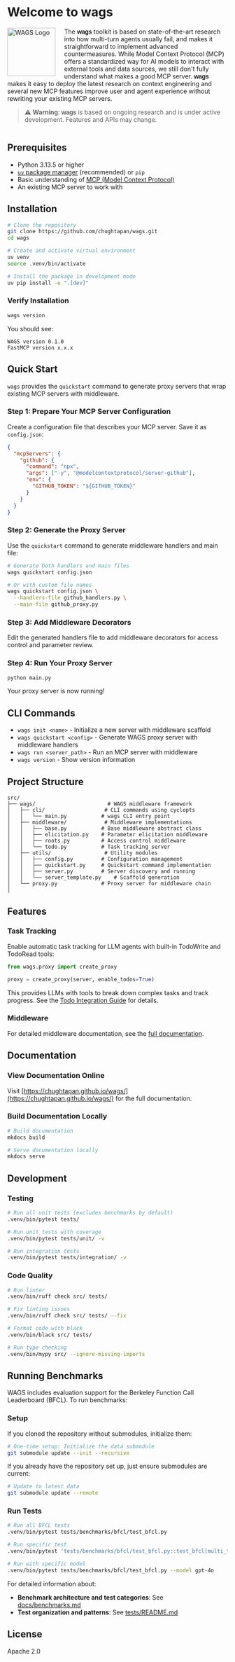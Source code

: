 # Welcome to wags

<img src="docs/assets/images/wags-logo.png" alt="WAGS Logo" width="110" align="left" style="margin-right: 20px;">

The <b style="font-family: Helvetica, Arial, sans-serif; font-weight: bold; letter-spacing: -0.02em;">wags</b> toolkit is based on state-of-the-art research into how multi-turn agents usually fail, and makes it straightforward to implement advanced countermeasures. While Model Context Protocol (MCP) offers a standardized way for AI models to interact with external tools and data sources, we still don't fully understand what makes a good MCP server. <b style="font-family: Helvetica, Arial, sans-serif; font-weight: bold; letter-spacing: -0.02em;">wags</b> makes it easy to deploy the latest research on context engineering and several new MCP features improve user and agent experience without rewriting your existing MCP servers.

> ⚠️ **Warning**: <b style="font-family: Helvetica, Arial, sans-serif; font-weight: bold; letter-spacing: -0.02em;">wags</b> is based on ongoing research and is under active development. Features and APIs may change.

<div style="clear: both;"></div>

## Prerequisites

- Python 3.13.5 or higher
- [`uv` package manager](https://docs.astral.sh/uv/getting-started/installation/) (recommended) or `pip`
- Basic understanding of [MCP (Model Context Protocol)](https://modelcontextprotocol.io/docs/getting-started/intro)
- An existing MCP server to work with

## Installation

```bash
# Clone the repository
git clone https://github.com/chughtapan/wags.git
cd wags

# Create and activate virtual environment
uv venv
source .venv/bin/activate

# Install the package in development mode
uv pip install -e ".[dev]"
```

### Verify Installation

```bash
wags version
```

You should see:
```
WAGS version 0.1.0
FastMCP version x.x.x
```

## Quick Start

`wags` provides the `quickstart` command to generate proxy servers that wrap existing MCP servers with middleware.

### Step 1: Prepare Your MCP Server Configuration

Create a configuration file that describes your MCP server. Save it as `config.json`:

```json
{
  "mcpServers": {
    "github": {
      "command": "npx",
      "args": ["-y", "@modelcontextprotocol/server-github"],
      "env": {
        "GITHUB_TOKEN": "${GITHUB_TOKEN}"
      }
    }
  }
}
```

### Step 2: Generate the Proxy Server

Use the `quickstart` command to generate middleware handlers and main file:

```bash
# Generate both handlers and main files
wags quickstart config.json

# Or with custom file names
wags quickstart config.json \
  --handlers-file github_handlers.py \
  --main-file github_proxy.py
```

### Step 3: Add Middleware Decorators

Edit the generated handlers file to add middleware decorators for access control and parameter review.

### Step 4: Run Your Proxy Server

```bash
python main.py 
```

Your proxy server is now running!

## CLI Commands

- `wags init <name>` - Initialize a new server with middleware scaffold
- `wags quickstart <config>` - Generate WAGS proxy server with middleware handlers
- `wags run <server_path>` - Run an MCP server with middleware
- `wags version` - Show version information

## Project Structure

```
src/
├── wags/                       # WAGS middleware framework
│   ├── cli/                   # CLI commands using cyclopts
│   │   └── main.py           # wags CLI entry point
│   ├── middleware/            # Middleware implementations
│   │   ├── base.py           # Base middleware abstract class
│   │   ├── elicitation.py    # Parameter elicitation middleware
│   │   ├── roots.py          # Access control middleware
│   │   └── todo.py           # Task tracking server
│   ├── utils/                 # Utility modules
│   │   ├── config.py         # Configuration management
│   │   ├── quickstart.py     # Quickstart command implementation
│   │   ├── server.py         # Server discovery and running
│   │   └── server_template.py    # Scaffold generation
│   └── proxy.py              # Proxy server for middleware chain
│
```

## Features

### Task Tracking

Enable automatic task tracking for LLM agents with built-in TodoWrite and TodoRead tools:

```python
from wags.proxy import create_proxy

proxy = create_proxy(server, enable_todos=True)
```

This provides LLMs with tools to break down complex tasks and track progress. See the [Todo Integration Guide](https://chughtapan.github.io/wags/middleware/todo/) for details.

### Middleware

For detailed middleware documentation, see the [full documentation](https://chughtapan.github.io/wags/).

## Documentation

### View Documentation Online
Visit [https://chughtapan.github.io/wags/](https://chughtapan.github.io/wags/) for the full documentation.

### Build Documentation Locally
```bash
# Build documentation
mkdocs build

# Serve documentation locally
mkdocs serve
```

## Development

### Testing
```bash
# Run all unit tests (excludes benchmarks by default)
.venv/bin/pytest tests/

# Run unit tests with coverage
.venv/bin/pytest tests/unit/ -v

# Run integration tests
.venv/bin/pytest tests/integration/ -v
```

### Code Quality
```bash
# Run linter
.venv/bin/ruff check src/ tests/

# Fix linting issues
.venv/bin/ruff check src/ tests/ --fix

# Format code with black
.venv/bin/black src/ tests/

# Run type checking
.venv/bin/mypy src/ --ignore-missing-imports
```

## Running Benchmarks

WAGS includes evaluation support for the Berkeley Function Call Leaderboard (BFCL). To run benchmarks:

### Setup

If you cloned the repository without submodules, initialize them:

```bash
# One-time setup: Initialize the data submodule
git submodule update --init --recursive
```

If you already have the repository set up, just ensure submodules are current:

```bash
# Update to latest data
git submodule update --remote
```

### Run Tests

```bash
# Run all BFCL tests
.venv/bin/pytest tests/benchmarks/bfcl/test_bfcl.py

# Run specific test
.venv/bin/pytest 'tests/benchmarks/bfcl/test_bfcl.py::test_bfcl[multi_turn_base_121]'

# Run with specific model
.venv/bin/pytest tests/benchmarks/bfcl/test_bfcl.py --model gpt-4o
```

For detailed information about:
- **Benchmark architecture and test categories**: See [docs/benchmarks.md](docs/benchmarks.md)
- **Test organization and patterns**: See [tests/README.md](tests/README.md)

## License

Apache 2.0
